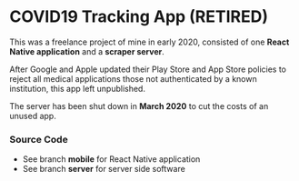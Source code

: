 # COVID19 Tracking App (RETIRED)

<p>
This was a freelance project of mine in early 2020, consisted of one <b>React Native application</b> and a <b>scraper server</b>.
</p><p>
After Google and Apple updated their Play Store and App Store policies to reject all medical applications those not authenticated by a known institution, this app left unpublished.
</p><p>
The server has been shut down in <b>March 2020</b> to cut the costs of an unused app.
</p>


### Source Code
* See branch **mobile** for React Native application
* See branch **server** for server side software
